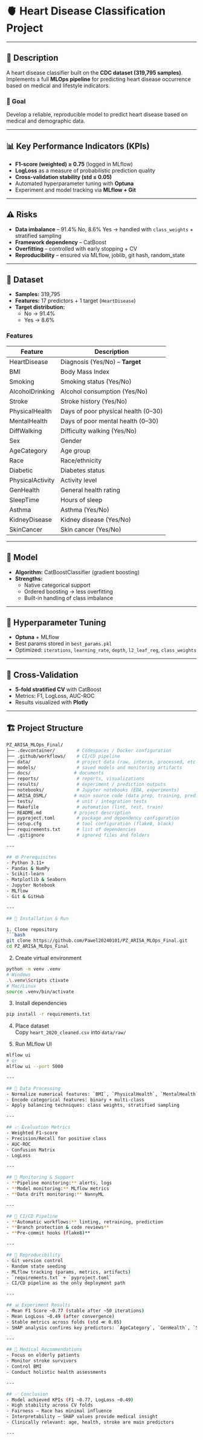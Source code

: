 # 🫀 Heart Disease Classification Project  

---

## 📌 Description  
A heart disease classifier built on the **CDC dataset (319,795 samples)**.  
Implements a full **MLOps pipeline** for predicting heart disease occurrence based on medical and lifestyle indicators.  

### 🎯 Goal  
Develop a reliable, reproducible model to predict heart disease based on medical and demographic data.  

---

## 📊 Key Performance Indicators (KPIs)  
- **F1-score (weighted) ≥ 0.75** (logged in MLflow)  
- **LogLoss** as a measure of probabilistic prediction quality  
- **Cross-validation stability (std ≤ 0.05)**  
- Automated hyperparameter tuning with **Optuna**  
- Experiment and model tracking via **MLflow + Git**  

---

## ⚠️ Risks  
- **Data imbalance** – 91.4% No, 8.6% Yes → handled with `class_weights` + stratified sampling  
- **Framework dependency** – CatBoost  
- **Overfitting** – controlled with early stopping + CV  
- **Reproducibility** – ensured via MLflow, joblib, git hash, random_state  

---

## 📂 Dataset  
- **Samples:** 319,795  
- **Features:** 17 predictors + 1 target (`HeartDisease`)  
- **Target distribution:**  
  - No → 91.4%  
  - Yes → 8.6%  

### Features  
| Feature          | Description                          |
|------------------|--------------------------------------|
| HeartDisease     | Diagnosis (Yes/No) – **Target**      |
| BMI              | Body Mass Index                     |
| Smoking          | Smoking status (Yes/No)             |
| AlcoholDrinking  | Alcohol consumption (Yes/No)        |
| Stroke           | Stroke history (Yes/No)             |
| PhysicalHealth   | Days of poor physical health (0–30) |
| MentalHealth     | Days of poor mental health (0–30)   |
| DiffWalking      | Difficulty walking (Yes/No)         |
| Sex              | Gender                              |
| AgeCategory      | Age group                           |
| Race             | Race/ethnicity                      |
| Diabetic         | Diabetes status                     |
| PhysicalActivity | Activity level                      |
| GenHealth        | General health rating               |
| SleepTime        | Hours of sleep                      |
| Asthma           | Asthma (Yes/No)                     |
| KidneyDisease    | Kidney disease (Yes/No)             |
| SkinCancer       | Skin cancer (Yes/No)                |

---

## 🤖 Model  
- **Algorithm:** CatBoostClassifier (gradient boosting)  
- **Strengths:**  
  - Native categorical support  
  - Ordered boosting → less overfitting  
  - Built-in handling of class imbalance  

---

## 🔧 Hyperparameter Tuning  
- **Optuna** + MLflow  
- Best params stored in `best_params.pkl`  
- Optimized: `iterations`, `learning_rate`, `depth`, `l2_leaf_reg`, `class_weights`  

---

## 🔁 Cross-Validation  
- **5-fold stratified CV** with CatBoost  
- Metrics: F1, LogLoss, AUC-ROC  
- Results visualized with **Plotly**  

---

## 🏗 Project Structure  
```bash
PZ_ARISA_MLOps_Final/ 
├── .devcontainer/        # Codespaces / Docker configuration 
├── .github/workflows/    # CI/CD pipeline
├── data/                 # project data (raw, interim, processed, etc.)
├── models/               # saved models and monitoring artifacts 
├── docs/                # documents 
├── reports/              # reports, visualizations 
├── results/              # experiment / prediction outputs 
├── notebooks/            # Jupyter notebooks (EDA, experiments) 
├── ARISA_DSML/          # main source code (data prep, training, prediction, utilities)
├── tests/                # unit / integration tests 
├── Makefile              # automation (lint, test, train) 
├── README.md            # project description 
├── pyproject.toml        # package and dependency configuration 
├── setup.cfg             # tool configuration (flake8, black) 
├── requirements.txt      # list of dependencies 
└── .gitignore            # ignored files and folders

---

## ⚙️ Prerequisites  
- Python 3.11+  
- Pandas & NumPy  
- Scikit-learn  
- Matplotlib & Seaborn  
- Jupyter Notebook  
- MLflow  
- Git & GitHub  

---

## 🚀 Installation & Run  

1. Clone repository  
```bash
git clone https://github.com/Pawel20240101/PZ_ARISA_MLOps_Final.git
cd PZ_ARISA_MLOps_Final
```

2. Create virtual environment  
```bash
python -m venv .venv
# Windows
.\.venv\Scripts ctivate
# Mac/Linux
source .venv/bin/activate
```

3. Install dependencies  
```bash
pip install -r requirements.txt
```

4. Place dataset  
Copy `heart_2020_cleaned.csv` into `data/raw/`  

5. Run MLflow UI  
```bash
mlflow ui
# or
mlflow ui --port 5000

---

## 🧹 Data Processing  
- Normalize numerical features: `BMI`, `PhysicalHealth`, `MentalHealth`, `SleepTime`  
- Encode categorical features: binary + multi-class  
- Apply balancing techniques: class weights, stratified sampling  

---

## 📈 Evaluation Metrics  
- Weighted F1-score  
- Precision/Recall for positive class  
- AUC-ROC  
- Confusion Matrix  
- LogLoss  

---

## 📡 Monitoring & Support  
- **Pipeline monitoring:** alerts, logs  
- **Model monitoring:** MLflow metrics  
- **Data drift monitoring:** NannyML  

---

## 🔄 CI/CD Pipeline  
- **Automatic workflows:** linting, retraining, prediction  
- **Branch protection & code reviews**  
- **Pre-commit hooks (flake8)**  

---

## 🔁 Reproducibility  
- Git version control  
- Random state seeding  
- MLflow tracking (params, metrics, artifacts)  
- `requirements.txt` + `pyproject.toml`  
- CI/CD pipeline as the only deployment path  

---

## 📊 Experiment Results  
- Mean F1 Score ~0.77 (stable after ~50 iterations)  
- Mean LogLoss ~0.49 (after convergence)  
- Stable metrics across folds (std ≪ 0.05)  
- SHAP analysis confirms key predictors: `AgeCategory`, `GenHealth`, `Stroke`, `BMI`  

---

## 📜 Medical Recommendations  
- Focus on elderly patients  
- Monitor stroke survivors  
- Control BMI  
- Conduct holistic health assessments  

---

## ✅ Conclusion  
- Model achieved KPIs (F1 ~0.77, LogLoss ~0.49)  
- High stability across CV folds  
- Fairness – Race has minimal influence  
- Interpretability – SHAP values provide medical insight  
- Clinically relevant: age, health, stroke are main predictors  

---
